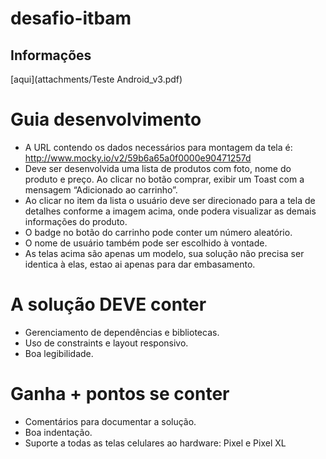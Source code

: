 # desafio-itbam

## Informações
 [aqui](attachments/Teste Android_v3.pdf)

# Guia desenvolvimento
* A URL contendo os dados necessários para montagem da tela é:
http://www.mocky.io/v2/59b6a65a0f0000e90471257d
* Deve ser desenvolvida uma lista de produtos com foto, nome do produto e preço.
Ao clicar no botão comprar, exibir um Toast com a mensagem “Adicionado ao
carrinho”.
* Ao clicar no item da lista o usuário deve ser direcionado para a tela de detalhes
conforme a imagem acima, onde podera visualizar as demais informações do
produto.
* O badge no botão do carrinho pode conter um número aleatório.
* O nome de usuário também pode ser escolhido à vontade.
* As telas acima são apenas um modelo, sua solução não precisa ser identica à elas,
estao ai apenas para dar embasamento.

# A solução DEVE conter
* Gerenciamento de dependências e bibliotecas.
* Uso de constraints e layout responsivo.
* Boa legibilidade.

# Ganha + pontos se conter
* Comentários para documentar a solução.
* Boa indentação.
* Suporte a todas as telas celulares ao hardware: Pixel e Pixel XL
